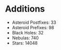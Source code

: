 # Additions

 - Asteroid Postfixes: 33
 - Asteroid Prefixes: 98
 - Black Holes: 32
 - Nebulas: 740
 - Stars: 14048